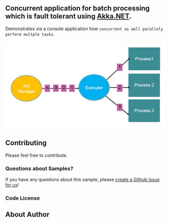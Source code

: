 ﻿## Concurrent application for batch processing which is fault tolerant using [Akka.NET](http://getakka.net/ "Akka.NET - .NET distributed actor framework"). 
Demonstrates via a console application how `concurrent as well parallely perform multple tasks`. 

![Image of Workflow](/Concurrent_Application/Workflow.PNG)

## Contributing

Please feel free to contribute.

### Questions about Samples?

If you have any questions about this sample, please [create a Github issue for us](https://github.com/vtthombre/Generic-Batch-Processor-using-Akka.NET/issues)!

### Code License


## About Author






